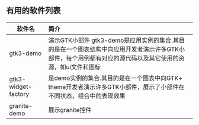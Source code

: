 ## 有用的软件列表
软件名 | 简介 
-|:-
gtk3-demo | 演示GTK小部件 gtk3-demo是应用实例的集合.其目的是在一个图表结构中向应用开发者演示许多GTK小部件，每个用例都有对应的源代码以及其它使用的资源，如ui文件和图标
gtk3-widget-factory | 是demo实例的集合.其目的是在一个图表中向GTK+ theme开发者演示许多GTK小部件，展示了小部件在不同状态，组合中的表现效果
granite-demo|展示granite控件
